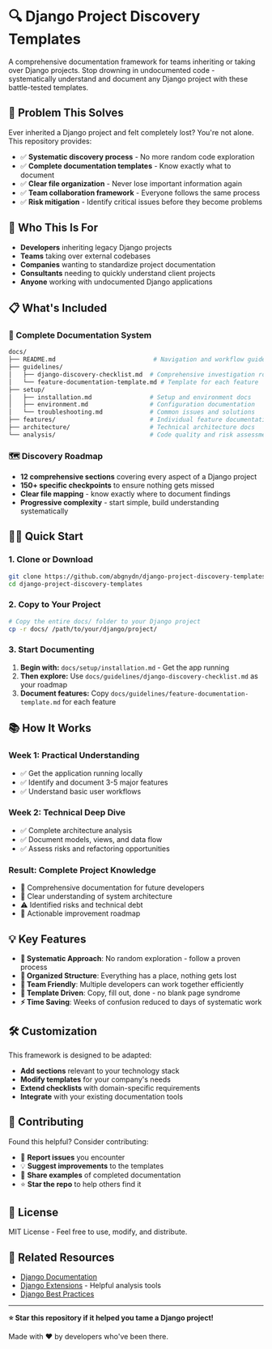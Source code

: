 # 🔍 Django Project Discovery Templates

A comprehensive documentation framework for teams inheriting or taking over Django projects. Stop drowning in undocumented code - systematically understand and document any Django project with these battle-tested templates.

## 🎯 Problem This Solves

Ever inherited a Django project and felt completely lost? You're not alone. This repository provides:

- ✅ **Systematic discovery process** - No more random code exploration
- ✅ **Complete documentation templates** - Know exactly what to document
- ✅ **Clear file organization** - Never lose important information again
- ✅ **Team collaboration framework** - Everyone follows the same process
- ✅ **Risk mitigation** - Identify critical issues before they become problems

## 🚀 Who This Is For

- **Developers** inheriting legacy Django projects
- **Teams** taking over external codebases
- **Companies** wanting to standardize project documentation
- **Consultants** needing to quickly understand client projects
- **Anyone** working with undocumented Django applications

## 📋 What's Included

### 📁 Complete Documentation System

```bash
docs/
├── README.md                           # Navigation and workflow guide
├── guidelines/
│   ├── django-discovery-checklist.md  # Comprehensive investigation roadmap
│   └── feature-documentation-template.md # Template for each feature
├── setup/
│   ├── installation.md                # Setup and environment docs
│   ├── environment.md                 # Configuration documentation
│   └── troubleshooting.md             # Common issues and solutions
├── features/                          # Individual feature documentation
├── architecture/                      # Technical architecture docs
└── analysis/                          # Code quality and risk assessment
```

### 🗺️ Discovery Roadmap

- **12 comprehensive sections** covering every aspect of a Django project
- **150+ specific checkpoints** to ensure nothing gets missed
- **Clear file mapping** - know exactly where to document findings
- **Progressive complexity** - start simple, build understanding systematically

## 🏃‍♂️ Quick Start

### 1. Clone or Download

```bash
git clone https://github.com/abgnydn/django-project-discovery-templates.git
cd django-project-discovery-templates
```

### 2. Copy to Your Project

```bash
# Copy the entire docs/ folder to your Django project
cp -r docs/ /path/to/your/django/project/
```

### 3. Start Documenting

1. **Begin with:** `docs/setup/installation.md` - Get the app running
2. **Then explore:** Use `docs/guidelines/django-discovery-checklist.md` as your roadmap
3. **Document features:** Copy `docs/guidelines/feature-documentation-template.md` for each feature

## 📚 How It Works

### Week 1: Practical Understanding

- ✅ Get the application running locally
- ✅ Identify and document 3-5 major features
- ✅ Understand basic user workflows

### Week 2: Technical Deep Dive

- ✅ Complete architecture analysis
- ✅ Document models, views, and data flow
- ✅ Assess risks and refactoring opportunities

### Result: Complete Project Knowledge

- 📖 Comprehensive documentation for future developers
- 🎯 Clear understanding of system architecture
- ⚠️ Identified risks and technical debt
- 🚀 Actionable improvement roadmap

## 💡 Key Features

- **🔄 Systematic Approach**: No random exploration - follow a proven process
- **📂 Organized Structure**: Everything has a place, nothing gets lost
- **👥 Team Friendly**: Multiple developers can work together efficiently
- **🎨 Template Driven**: Copy, fill out, done - no blank page syndrome
- **⚡ Time Saving**: Weeks of confusion reduced to days of systematic work

## 🛠️ Customization

This framework is designed to be adapted:

- **Add sections** relevant to your technology stack
- **Modify templates** for your company's needs
- **Extend checklists** with domain-specific requirements
- **Integrate** with your existing documentation tools

## 🤝 Contributing

Found this helpful? Consider contributing:

- 🐛 **Report issues** you encounter
- 💡 **Suggest improvements** to the templates
- 📝 **Share examples** of completed documentation
- ⭐ **Star the repo** to help others find it

## 📄 License

MIT License - Feel free to use, modify, and distribute.

## 🔗 Related Resources

- [Django Documentation](https://docs.djangoproject.com/)
- [Django Extensions](https://django-extensions.readthedocs.io/) - Helpful analysis tools
- [Django Best Practices](https://django-best-practices.readthedocs.io/)

---

**⭐ Star this repository if it helped you tame a Django project!**

Made with ❤️ by developers who've been there.
